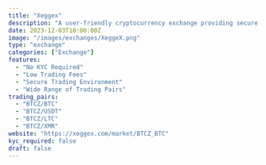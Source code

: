 ```yaml
---
title: "Xeggex"
description: "A user-friendly cryptocurrency exchange providing secure and efficient trading for various digital assets. Xeggex offers low fees, no KYC requirements, and support for a wide range of trading pairs, making it an ideal platform for privacy-focused users."
date: 2023-12-03T10:00:00Z
image: "/images/exchanges/XeggeX.png"
type: "exchange"
categories: ["Exchange"]
features:
  - "No KYC Required"
  - "Low Trading Fees"
  - "Secure Trading Environment"
  - "Wide Range of Trading Pairs"
trading_pairs:
  - "BTCZ/BTC"
  - "BTCZ/USDT"
  - "BTCZ/LTC"
  - "BTCZ/XMR"
website: "https://xeggex.com/market/BTCZ_BTC"
kyc_required: false
draft: false
---
```

